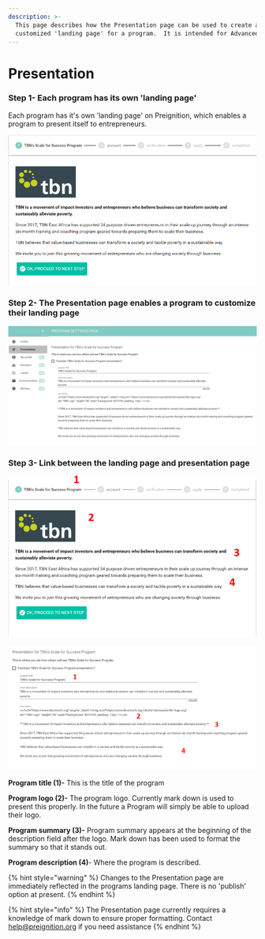 ```yaml
---
description: >-
  This page describes how the Presentation page can be used to create a
  customized 'landing page' for a program.  It is intended for Advanced Users.
---
```


# Presentation

### Step 1- Each program has its own 'landing page' 

Each program has it's own 'landing page' on Preignition, which enables a program to present itself to entrepreneurs. 

![This is an example of TBN East Africa&apos;s landing page](../../../.gitbook/assets/image%20%2810%29.png)

### Step 2- The Presentation page enables a program to customize their landing page

![This is an example of TBN East Africa&apos;s Presentation page](../../../.gitbook/assets/image%20%2833%29.png)

### Step 3- Link between the landing page and presentation page

![](../../../.gitbook/assets/image%20%2814%29.png)

![](../../../.gitbook/assets/image%20%2816%29.png)

**Program title \(1\)-**  This is the title of the program

**Program logo \(2\)-** The program logo.  Currently mark down is used to present this properly.  In the future a Program will simply be able to upload their logo.

**Program summary \(3\)-** Program summary appears at the beginning of the description field after the logo.  Mark down has been used to format the summary so that it stands out.

**Program description \(4\)**- Where the program is described.

{% hint style="warning" %}
Changes to the Presentation page are immediately reflected in the programs landing page.  There is no 'publish' option at present.
{% endhint %}

{% hint style="info" %}
The Presentation page currently requires a knowledge of mark down to ensure proper formatting.  Contact help@preignition.org if you need assistance 
{% endhint %}

